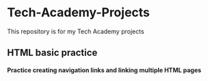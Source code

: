 # Tech-Academy-Projects
This repository is for my Tech Academy projects

## HTML basic practice 
#### Practice creating navigation links and linking multiple HTML pages

## 
